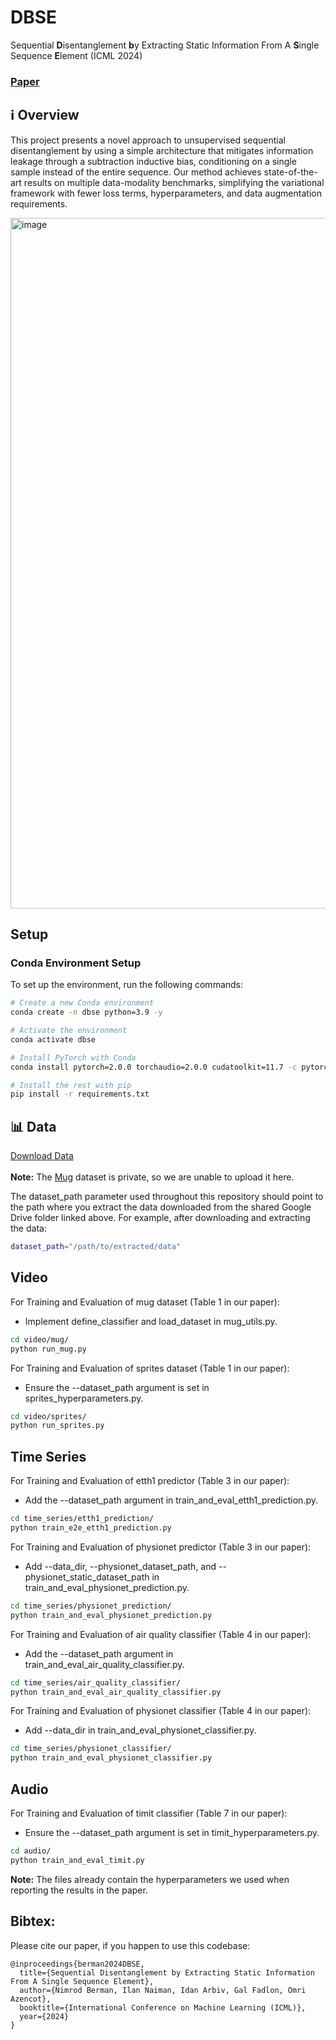 # DBSE
Sequential **D**isentanglement **b**y Extracting Static Information From A **S**ingle Sequence **E**lement (ICML 2024)

### [Paper](https://arxiv.org/pdf/2406.18131)

## ℹ️ Overview
This project presents a novel approach to unsupervised sequential disentanglement by using a simple architecture that mitigates information leakage through a subtraction inductive bias, conditioning on a single sample instead of the entire sequence. Our method achieves state-of-the-art results on multiple data-modality benchmarks, simplifying the variational framework with fewer loss terms, hyperparameters, and data augmentation requirements.

<img width="1105" alt="image" src="https://github.com/user-attachments/assets/e4133951-1767-4de2-bea2-7ddeb78720d7">

## Setup  

### Conda Environment Setup  
To set up the environment, run the following commands:  

```bash
# Create a new Conda environment
conda create -n dbse python=3.9 -y  

# Activate the environment
conda activate dbse  

# Install PyTorch with Conda
conda install pytorch=2.0.0 torchaudio=2.0.0 cudatoolkit=11.7 -c pytorch -y  

# Install the rest with pip
pip install -r requirements.txt  
```

## 📊 Data
[Download Data](https://drive.google.com/drive/folders/1bzECwhWXtCrgwOHBzcIlCMVYLr6OGi56?usp=sharing)<br><br>
<b>Note:</b> The [Mug](https://www.researchgate.net/publication/224187946_The_MUG_facial_expression_database) dataset is private, so we are unable to upload it here.

The dataset_path parameter used throughout this repository should point to the path where you extract the data downloaded from the shared Google Drive folder linked above. For example, after downloading and extracting the data:
```bash
dataset_path="/path/to/extracted/data"
```

## Video

For Training and Evaluation of mug dataset (Table 1 in our paper):
- Implement define_classifier and load_dataset in mug_utils.py.
```bash
cd video/mug/
python run_mug.py
```

For Training and Evaluation of sprites dataset (Table 1 in our paper):
- Ensure the --dataset_path argument is set in sprites_hyperparameters.py.

```bash
cd video/sprites/
python run_sprites.py
```

## Time Series

For Training and Evaluation of etth1 predictor (Table 3 in our paper):
- Add the --dataset_path argument in train_and_eval_etth1_prediction.py.
```bash
cd time_series/etth1_prediction/
python train_e2e_etth1_prediction.py
```

For Training and Evaluation of physionet predictor (Table 3 in our paper):
- Add --data_dir, --physionet_dataset_path, and --physionet_static_dataset_path in train_and_eval_physionet_prediction.py.
```bash
cd time_series/physionet_prediction/
python train_and_eval_physionet_prediction.py
```

For Training and Evaluation of air quality classifier (Table 4 in our paper):
- Add the --dataset_path argument in train_and_eval_air_quality_classifier.py.
```bash
cd time_series/air_quality_classifier/
python train_and_eval_air_quality_classifier.py
```

For Training and Evaluation of physionet classifier (Table 4 in our paper):
- Add --data_dir in train_and_eval_physionet_classifier.py.
```bash
cd time_series/physionet_classifier/
python train_and_eval_physionet_classifier.py
```
## Audio

For Training and Evaluation of timit classifier (Table 7 in our paper):
- Ensure the --dataset_path argument is set in timit_hyperparameters.py.
```bash
cd audio/
python train_and_eval_timit.py
```

<b>Note:</b> The files already contain the hyperparameters we used when reporting the results in the paper.


## Bibtex:
Please cite our paper, if you happen to use this codebase:

```
@inproceedings{berman2024DBSE,
  title={Sequential Disentanglement by Extracting Static Information From A Single Sequence Element},
  author={Nimrod Berman, Ilan Naiman, Idan Arbiv, Gal Fadlon, Omri Azencot},
  booktitle={International Conference on Machine Learning (ICML)},
  year={2024}
}
```
